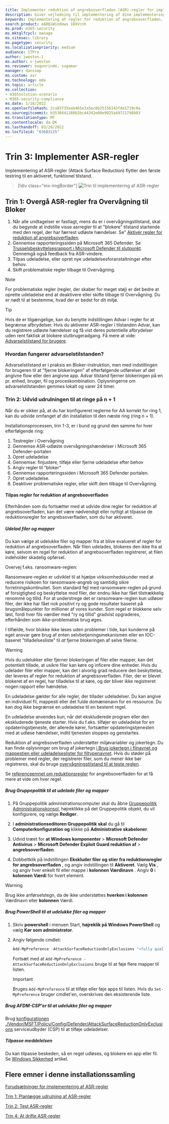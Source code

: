 ```yaml
---
title: Implementer reduktion af angrebsoverfladen (ASR)-regler for implementering
description: Giver vejledning til implementering af dine implementeringsregler for reduktion af angrebsoverfladen.
keywords: Implementering af regler for reduktion af angrebsoverfladen, ASR-installation, aktivér asr-regler, konfigurer ASR, beskyttelsessystem til forebyggelse af indtrængen, beskyttelsesregler, anti exploit, udnyttelsesregler, regler for forebyggelse af indtrængen, Microsoft Defender til slutpunkt, konfigurer ASR-regler
search.product: eADQiWindows 10XVcnh
ms.prod: m365-security
ms.mktglfcycl: manage
ms.sitesec: library
ms.pagetype: security
ms.localizationpriority: medium
audience: ITPro
author: jweston-1
ms.author: v-jweston
ms.reviewer: oogunrinde, sugamar
manager: dansimp
ms.custom: asr
ms.technology: mde
ms.topic: article
ms.collection:
- m365solution-scenario
- M365-security-compliance
ms.date: 1/18/2022
ms.openlocfilehash: 2ca83735eab465e3a5ec6b25156143fde1719c0a
ms.sourcegitcommit: b3530441288b2bc44342e00e9025a49721796903
ms.translationtype: MT
ms.contentlocale: da-DK
ms.lasthandoff: 03/20/2022
ms.locfileid: "63683115"
---
```

# <a name="step-3-implement-asr-rules"></a>Trin 3: Implementer ASR-regler

Implementering af ASR-regler (Attack Surface Reduction) flytter den første testring til en aktiveret, funktionel tilstand.

> [!div class="mx-imgBorder"]
> ![Trin til implementering af ASR-regler](images/asr-rules-implementation-steps.png)

## <a name="step-1-transition-asr-rules-from-audit-to-block"></a>Trin 1: Overgå ASR-regler fra Overvågning til Bloker

1. Når alle undtagelser er fastlagt, mens du er i overvågningstilstand, skal du begynde at indstille visse asrregler til at "blokere" tilstand startende med den regel, der har færrest udløste hændelser. Se" [Aktivér regler for reduktion af angrebsoverfladen](enable-attack-surface-reduction.md).
2. Gennemse rapporteringssiden på Microsoft 365 Defender. Se [Trusselsbeskyttelsesrapport i Microsoft Defender til slutpunkt](threat-protection-reports.md). Gennemgå også feedback fra ASR-vindere.
3. Tilpas udeladelse, eller opret nye udeladelsesforanstaltninger efter behov.
4. Skift problematiske regler tilbage til Overvågning.

  >[!Note]
  >For problematiske regler (regler, der skaber for meget støj) er det bedre at oprette udeladelse end at deaktivere eller skifte tilbage til Overvågning. Du er nødt til at bestemme, hvad der er bedst for dit miljø.

  >[!Tip]
  >Hvis de er tilgængelige, kan du benytte indstillingen Advar i regler for at begrænse afbrydelser. Hvis du aktiverer ASR-regler i tilstanden Advar, kan du registrere udløste hændelser og få vist deres potentielle afbrydelser uden rent faktisk at blokere slutbrugeradgang. Få mere at vide: [Advarselstilstand for brugere](attack-surface-reduction.md#warn-mode-for-users).

### <a name="how-does-warn-mode-work"></a>Hvordan fungerer advarselstilstanden?

Advarselstilstand er i praksis en Bloker-instruktion, men med indstillingen for brugeren til at "fjerne blokeringen" af efterfølgende udførelser af det angivne flow eller den angivne app. Advar tilstand fjerner blokeringen på en pr. enhed, bruger, fil og proceskombination. Oplysningerne om advarselstilstanden gemmes lokalt og varer 24 timer.

### <a name="step-2-expand-deployment-to-ring-n--1"></a>Trin 2: Udvid udrulningen til at ringe på n + 1

Når du er sikker på, at du har konfigureret reglerne for AA korrekt for ring 1, kan du udvide omfanget af din installation til den næste ring (ring n + 1).

Installationsprocessen, trin 1-3, er i bund og grund den samme for hver efterfølgende ring:

1. Testregler i Overvågning
2. Gennemse ASR-udløste overvågningshændelser i Microsoft 365 Defender-portalen
3. Opret udeladelse
4. Gennemse: finjustere, tilføje eller fjerne udeladelse efter behov
5. Angiv regler til "bloker"
6. Gennemse rapporteringssiden i Microsoft 365 Defender portalen.
7. Opret udeladelse.
8. Deaktiver problematiske regler, eller skift dem tilbage til Overvågning.

#### <a name="customize-attack-surface-reduction-rules"></a>Tilpas regler for reduktion af angrebsoverfladen

Efterhånden som du fortsætter med at udvide dine regler for reduktion af angrebsoverfladen, kan det være nødvendigt eller nyttigt at tilpasse de reduktionsregler for angrebsoverfladen, som du har aktiveret.

##### <a name="exclude-files-and-folders"></a>Udelad filer og mapper

Du kan vælge at udelukke filer og mapper fra at blive evalueret af regler for reduktion af angrebsoverfladen. Når filen udelades, blokeres den ikke fra at køre, selvom en regel for reduktion af angrebsoverfladen registrerer, at filen indeholder skadelig opførsel.

Overvej f.eks. ransomware-reglen:

Ransomware-reglen er udviklet til at hjælpe virksomhedskunder med at reducere risikoen for ransomware-angreb og samtidig sikre forretningskontinuitet. Som standard fejl med ransomware-reglen på grund af forsigtighed og beskyttelse mod filer, der endnu ikke har fået tilstrækkelig renommé og tillid. For at understrege det er ransomware-reglen kun udløser filer, der ikke har fået nok positivt ry og gode resultater baseret på brugsmålepunkter for millioner af vores kunder. Som regel er blokkene selv løst, fordi hver fils værdier med "ry og tillid" gradvist opgraderes, efterhånden som ikke-problematisk brug øges.

I tilfælde, hvor blokke ikke løses uden problemer i tide, kan kunderne på eget ansvar gøre brug af enten selvbetjeningsmekanismen eller en IOC-baseret "tilladelsesliste" til _at_ fjerne blokeringen af selve filerne.

> [!WARNING]
> Hvis du udelukker eller fjerner blokeringen af filer eller mapper, kan det potentielt tillade, at usikre filer kan køre og inficere dine enheder. Hvis du udelader filer eller mapper, kan det i alvorlig grad reducere den beskyttelse, der leveres af regler for reduktion af angrebsoverfladen. Filer, der er blevet blokeret af en regel, har tilladelse til at køre, og der bliver ikke registreret nogen rapport eller hændelse.

En udeladelse gælder for alle regler, der tillader udeladelser. Du kan angive en individuel fil, mappesti eller det fulde domænenavn for en ressource. Du kan dog ikke begrænse en udeladelse til en bestemt regel.

En udeladelse anvendes kun, når det ekskluderede program eller den ekskluderede tjeneste starter. Hvis du f.eks. tilføjer en udeladelse for en opdateringstjeneste, der allerede kører, fortsætter opdateringstjenesten med at udløse hændelser, indtil tjenesten stoppes og genstartes.

Reduktion af angrebsoverfladen understøtter miljøvariabler og jokertegn. Du kan finde oplysninger om brug af jokertegn [i Brug jokertegn i filnavnet og mappestien eller udeladelseslister for filtypenavnet](configure-extension-file-exclusions-microsoft-defender-antivirus.md#use-wildcards-in-the-file-name-and-folder-path-or-extension-exclusion-lists).
Hvis du støder på problemer med regler, der registrerer filer, som du mener ikke bør registreres, skal du bruge [overvågningstilstand til at teste reglen](evaluate-attack-surface-reduction.md).

Se [referenceemnet om reduktionsregler](attack-surface-reduction-rules-reference.md) for angrebsoverfladen for at få mere at vide om hver regel.

##### <a name="use-group-policy-to-exclude-files-and-folders"></a>Brug Gruppepolitik til at udelade filer og mapper

1. På Gruppepolitik administrationscomputer skal du åbne [Gruppepolitik Administrationskonsol](https://technet.microsoft.com/library/cc731212.aspx), højreklikke på det Gruppepolitik objekt, du vil konfigurere, og vælge **Rediger**.

2. I **administrationseditoren Gruppepolitik skal** du gå til **Computerkonfiguration og** klikke på **Administrative skabeloner**.

3. Udvid træet for **at Windows komponenter** \> **Microsoft Defender Antivirus** \> **Microsoft Defender Exploit Guard reduktion af** \> **angrebsoverfladen**.

4. Dobbeltklik på indstillingen **Ekskluder filer og stier fra reduktionsregler for angrebsoverfladen** , og angiv indstillingen til **Aktiveret**. Vælg **Vis** , og angiv hver enkelt fil eller mappe i **kolonnen Værdinavn** . Angiv **0** i **kolonnen Værdi** for hvert element.

> [!WARNING]
> Brug ikke anførselstegn, da de ikke understøttes **hverken i kolonnen** Værdinavn eller **kolonnen** Værdi.

##### <a name="use-powershell-to-exclude-files-and-folders"></a>Brug PowerShell til at udelukke filer og mapper

1. Skriv **powershell** i menuen Start, **højreklik på Windows PowerShell** og vælg **Kør som administrator**.

2. Angiv følgende cmdlet:

    ```PowerShell
    Add-MpPreference -AttackSurfaceReductionOnlyExclusions "<fully qualified path or resource>"
    ```

    Fortsæt med at `Add-MpPreference -AttackSurfaceReductionOnlyExclusions` bruge til at føje flere mapper til listen.

    > [!IMPORTANT]
    > Bruges `Add-MpPreference` til at tilføje eller føje apps til listen. Hvis du `Set-MpPreference` bruger cmdlet'en, overskrives den eksisterende liste.

##### <a name="use-mdm-csps-to-exclude-files-and-folders"></a>Brug AFDM-CSP'er til at udelukke filer og mapper

Brug [konfigurationen ./Vendor/MSFT/Policy/Config/Defender/AttackSurfaceReductionOnlyExclusions](/windows/client-management/mdm/policy-csp-defender#defender-attacksurfacereductiononlyexclusions) serviceudbyder (CSP) til at tilføje udeladelser.

##### <a name="customize-the-notification"></a>Tilpasse meddelelsen

Du kan tilpasse beskeden, så en regel udløses, og blokere en app eller fil. Se [Windows Sikkerhed](/windows/security/threat-protection/windows-defender-security-center/windows-defender-security-center#customize-notifications-from-the-windows-defender-security-center) artikel.

## <a name="additional-topics-in-this-deployment-collection"></a>Flere emner i denne installationssamling

[Forudsætninger for implementering af ASR-regler](attack-surface-reduction-rules-deployment.md)

[Trin 1: Planlægge udrulning af ASR-regler](attack-surface-reduction-rules-deployment-plan.md)

[Trin 2: Test ASR-regler](attack-surface-reduction-rules-deployment-test.md)

[Trin 4: At drifte ASR-regler](attack-surface-reduction-rules-deployment-operationalize.md)
